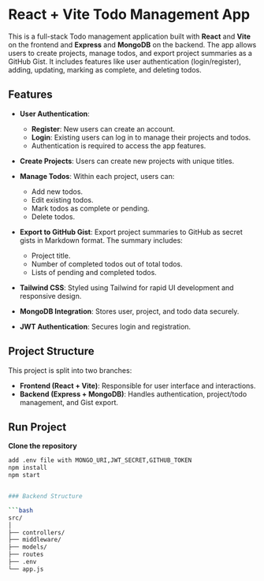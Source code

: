 # React + Vite Todo Management App

This is a full-stack Todo management application built with **React** and **Vite** on the frontend and **Express** and **MongoDB** on the backend. The app allows users to create projects, manage todos, and export project summaries as a GitHub Gist. It includes features like user authentication (login/register), adding, updating, marking as complete, and deleting todos.

## Features

- **User Authentication**: 
  - **Register**: New users can create an account.
  - **Login**: Existing users can log in to manage their projects and todos.
  - Authentication is required to access the app features.
  
- **Create Projects**: Users can create new projects with unique titles.
- **Manage Todos**: Within each project, users can:
  - Add new todos.
  - Edit existing todos.
  - Mark todos as complete or pending.
  - Delete todos.
- **Export to GitHub Gist**: Export project summaries to GitHub as secret gists in Markdown format. The summary includes:
  - Project title.
  - Number of completed todos out of total todos.
  - Lists of pending and completed todos.
- **Tailwind CSS**: Styled using Tailwind for rapid UI development and responsive design.
- **MongoDB Integration**: Stores user, project, and todo data securely.
- **JWT Authentication**: Secures login and registration.

## Project Structure

This project is split into two branches:
- **Frontend (React + Vite)**: Responsible for user interface and interactions.
- **Backend (Express + MongoDB)**: Handles authentication, project/todo management, and Gist export.

## Run Project

**Clone the repository**
```bash
add .env file with MONGO_URI,JWT_SECRET,GITHUB_TOKEN
npm install 
npm start


### Backend Structure

```bash
src/
│
├── controllers/  
├── middleware/      
├── models/        
├── routes    
├── .env     
└── app.js     
